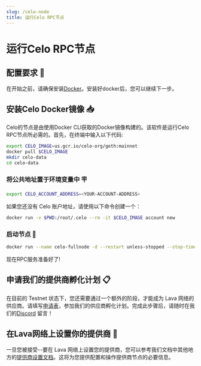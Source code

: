 ```yaml
---
slug: /celo-node
title: 运行Celo RPC节点
---
```


# 运行Celo RPC节点

## 配置要求 📄 

在开始之前，请确保安装[Docker](https://www.docker.com/get-started)。安装好docker后，您可以继续下一步。


## 安装Celo Docker镜像 📥

Celo的节点是由使用Docker CLI获取的Docker镜像构建的。该软件是运行Celo RPC节点所必需的。首先，在终端中输入以下代码:

```bash
export CELO_IMAGE=us.gcr.io/celo-org/geth:mainnet
docker pull $CELO_IMAGE
mkdir celo-data
cd celo-data
```

### 将公共地址置于环境变量中 🪧
```bash
export CELO_ACCOUNT_ADDRESS=<YOUR-ACCOUNT-ADDRESS>
```

如果您还没有 Celo 账户地址，请使用以下命令创建一个：
```bash
docker run -v $PWD:/root/.celo --rm -it $CELO_IMAGE account new
```

### 启动节点 🚀

```bash
docker run --name celo-fullnode -d --restart unless-stopped --stop-timeout 300 -p 127.0.0.1:8545:8545 -p 127.0.0.1:8546:8546 -p 30303:30303 -p 30303:30303/udp -v $PWD:/root/.celo $CELO_IMAGE --verbosity 3 --syncmode full --http --http.addr 0.0.0.0 --http.api eth,net,web3,debug,admin,personal --light.serve 90 --light.maxpeers 1000 --maxpeers 1100 --etherbase $CELO_ACCOUNT_ADDRESS --datadir /root/.celo
```

现在RPC服务准备好了!

## 申请我们的提供商孵化计划 📋

在目前的 Testnet 状态下，您还需要通过一个额外的阶段，才能成为 Lava 网络的供应商。请填写[申请表](https://lavanet.typeform.com/to/ORi3A13v?utm_source=becoming-a-lava-provider-for-celo&utm_medium=docs&utm_campaign=celo-pre-grant)，参加我们的供应商孵化计划。完成此步骤后，请随时在我们的[Discord](https://discord.gg/UxujNZbW) 留言！

## 在Lava网络上设置你的提供商 🌋

一旦您被接受--要在 Lava 网络上设置您的提供商，您可以参考我们文档中其他地方的[提供商设置文档](https://docs.lavanet.xyz/provider-setup?utm_source=running-a-celo-rpc-node&utm_medium=docs&utm_campaign=celo-pre-grant)。这将为您提供配置和操作提供商节点的必要信息。